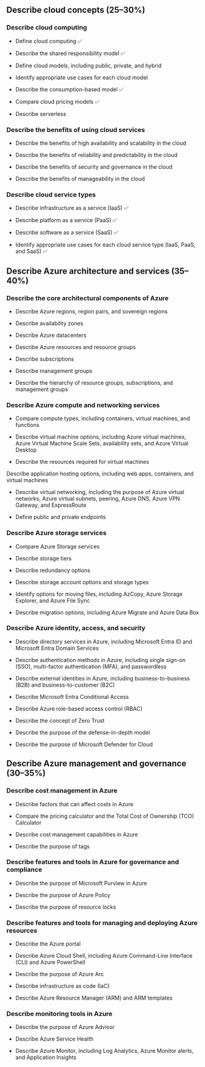 ## Describe cloud concepts (25–30%)
### Describe cloud computing
* Define cloud computing :white_check_mark:

* Describe the shared responsibility model :white_check_mark:

* Define cloud models, including public, private, and hybrid

* Identify appropriate use cases for each cloud model

* Describe the consumption-based model :white_check_mark:

* Compare cloud pricing models :white_check_mark:

* Describe serverless

### Describe the benefits of using cloud services
* Describe the benefits of high availability and scalability in the cloud

* Describe the benefits of reliability and predictability in the cloud

* Describe the benefits of security and governance in the cloud

* Describe the benefits of manageability in the cloud

### Describe cloud service types
* Describe infrastructure as a service (IaaS) :white_check_mark:

* Describe platform as a service (PaaS) :white_check_mark:

* Describe software as a service (SaaS) :white_check_mark:

* Identify appropriate use cases for each cloud service type (IaaS, PaaS, and SaaS) :white_check_mark:

## Describe Azure architecture and services (35–40%)
### Describe the core architectural components of Azure
* Describe Azure regions, region pairs, and sovereign regions

* Describe availability zones

* Describe Azure datacenters

* Describe Azure resources and resource groups

* Describe subscriptions

* Describe management groups

* Describe the hierarchy of resource groups, subscriptions, and management groups

### Describe Azure compute and networking services
* Compare compute types, including containers, virtual machines, and functions

* Describe virtual machine options, including Azure virtual machines, Azure Virtual Machine Scale Sets, availability sets, and Azure Virtual Desktop

* Describe the resources required for virtual machines

Describe application hosting options, including web apps, containers, and virtual machines

* Describe virtual networking, including the purpose of Azure virtual networks, Azure virtual subnets, peering, Azure DNS, Azure VPN Gateway, and ExpressRoute

* Define public and private endpoints

### Describe Azure storage services
* Compare Azure Storage services

* Describe storage tiers

* Describe redundancy options

* Describe storage account options and storage types

* Identify options for moving files, including AzCopy, Azure Storage Explorer, and Azure File Sync

* Describe migration options, including Azure Migrate and Azure Data Box

### Describe Azure identity, access, and security
* Describe directory services in Azure, including Microsoft Entra ID and Microsoft Entra Domain Services

* Describe authentication methods in Azure, including single sign-on (SSO), multi-factor authentication (MFA), and passwordless

* Describe external identities in Azure, including business-to-business (B2B) and business-to-customer (B2C)

* Describe Microsoft Entra Conditional Access

* Describe Azure role-based access control (RBAC)

* Describe the concept of Zero Trust

* Describe the purpose of the defense-in-depth model

* Describe the purpose of Microsoft Defender for Cloud

## Describe Azure management and governance (30–35%)
### Describe cost management in Azure
* Describe factors that can affect costs in Azure

* Compare the pricing calculator and the Total Cost of Ownership (TCO) Calculator

* Describe cost management capabilities in Azure

* Describe the purpose of tags

### Describe features and tools in Azure for governance and compliance
* Describe the purpose of Microsoft Purview in Azure

* Describe the purpose of Azure Policy

* Describe the purpose of resource locks

### Describe features and tools for managing and deploying Azure resources
* Describe the Azure portal

* Describe Azure Cloud Shell, including Azure Command-Line Interface (CLI) and Azure PowerShell

* Describe the purpose of Azure Arc

* Describe infrastructure as code (IaC)

* Describe Azure Resource Manager (ARM) and ARM templates

### Describe monitoring tools in Azure
* Describe the purpose of Azure Advisor

* Describe Azure Service Health

* Describe Azure Monitor, including Log Analytics, Azure Monitor alerts, and Application Insights

